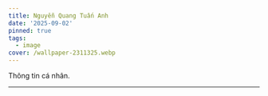 ```yaml
---
title: Nguyễn Quang Tuấn Anh
date: '2025-09-02'
pinned: true
tags:
  - image
cover: /wallpaper-2311325.webp
---
```

Thông tin cá nhân.

---

